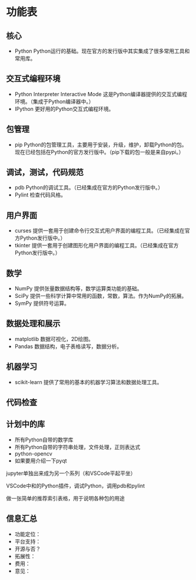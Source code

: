 # 功能表

## 核心

* Python Python运行的基础。现在官方的发行版中其实集成了很多常用工具和常用库。

## 交互式编程环境

* Python Interpreter Interactive Mode 这是Python编译器提供的交互式编程环境。（集成于Python编译器中。）
* IPython 更好用的Python交互式编程环境。

## 包管理

* pip Python的包管理工具，主要用于安装，升级，维护，卸载Python的包。现在已经包括在Python的官方发行版中。（pip下载的包一般是来自pypi。）

## 调试，测试，代码规范

* pdb Python的调试工具。（已经集成在官方的Python发行版中。）
* Pylint 检查代码风格。

## 用户界面

* curses 提供一套用于创建命令行交互式用户界面的编程工具。（已经集成在官方Python发行版中。）
* tkinter 提供一套用于创建图形化用户界面的编程工具。（已经集成在官方Python发行版中。）

## 数学

* NumPy 提供张量数据结构等，数学运算类功能的基础。
* SciPy 提供一些科学计算中常用的函数，常数，算法。作为NumPy的拓展。
* SymPy 提供符号运算。


## 数据处理和展示

* matplotlib 数据可视化，2D绘图。
* Pandas 数据结构，电子表格读写，数据分析。

## 机器学习

* scikit-learn 提供了常用的基本的机器学习算法和数据处理工具。

## 代码检查





## 计划中的库

* 所有Python自带的数学库
* 所有Python自带的字符串处理，文件处理，正则表达式
* python-opencv
* 如果要用介绍一下pyqt

jupyter单独出来成为另一个系列（和VSCode平起平坐）


VSCode中和的Python插件，调试Python，调用pdb和pylint

做一张简单的推荐索引表格，用于说明各种包的用途




## 信息汇总

* 功能定位：
* 平台支持：
* 开源与否？
* 拓展性：
* 费用：
* 意见：